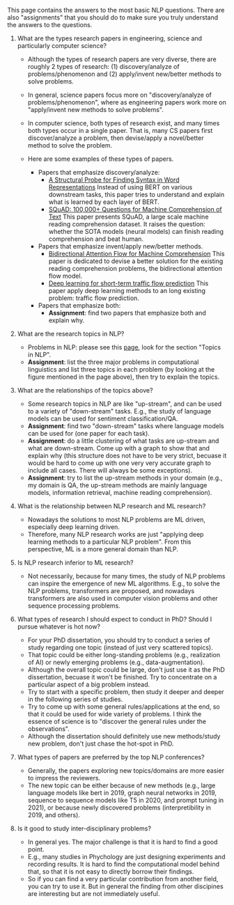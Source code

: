 This page contains the answers to the most basic NLP questions. There are also "assignments" that you should do to make sure you truly understand the answers to the questions. 

1. What are the types research papers in engineering, science and particularly computer science? 

    - Although the types of research papers are very diverse, there are roughly 2 types of research: (1) discovery/analyze of problems/phenomenon and (2) apply/invent new/better methods to solve problems.

    - In general, science papers focus more on "discovery/analyze of problems/phenomenon", where as engineering papers work more on "apply/invent new methods to solve problems".

    - In computer science, both types of research exist, and many times both types occur in a single paper. That is, many CS papers first discover/analyze a problem, then devise/apply a novel/better method to solve the problem. 

    - Here are some examples of these types of papers. 
        - Papers that emphasize discovery/analyze:
            - [A Structural Probe for Finding Syntax in Word Representations](https://www.aclweb.org/anthology/N19-1419/) Instead of using BERT on various downstream tasks, this paper tries to understand and explain what is learned by each layer of BERT. 
            - [SQuAD: 100,000+ Questions for Machine Comprehension of Text](https://arxiv.org/pdf/1606.05250.pdf) This paper presents SQuAD, a large scale machine reading comprehension dataset. It raises the question: whether the SOTA models (neural models) can finish reading comprehension and beat human. 
        - Papers that emphasize invent/apply new/better methods. 
            - [Bidirectional Attention Flow for Machine Comprehension](https://arxiv.org/abs/1611.01603) This paper is dedicated to devise a better solution for the existing reading comprehension problems, the bidirectional attention flow model. 
            - [Deep learning for short-term traffic flow prediction](https://www.sciencedirect.com/science/article/abs/pii/S0968090X17300633) This paper apply deep learning methods to an long existing problem: traffic flow prediction. 
        - Papers that emphasize both:
            - **Assignment**: find two papers that emphasize both and explain why. 
 
2. What are the research topics in NLP?
    - Problems in NLP: please see this [page](https://github.com/clulab/clulab/wiki/A-List-of-Tutorials-from-AI-ML-NLP-Top-Conferences), look for the section "Topics in NLP". 
    - **Assignment**: list the three major problems in computational linguistics and list three topics in each problem (by looking at the figure mentioned in the page above), then try to explain the topics. 
3. What are the relationships of the topics above?
    - Some research topics in NLP are like "up-stream", and can be used to a variety of "down-stream" tasks. E.g., the study of language models can be used for sentiment classification/QA.
    - **Assignment**: find two "down-stream" tasks where language models can be used for (one paper for each task).
    - **Assignment**: do a little clustering of what tasks are up-stream and what are down-stream. Come up with a graph to show that and explain why (this structure does not have to be very strict, becuase it would be hard to come up with one very very accurate graph to include all cases. There will always be some exceptions).  
    - **Assignment**: try to list the up-stream methods in your domain (e.g., my domain is QA, the up-stream methods are mainly language models, information retrieval, machine reading comprehension).
4. What is the relationship between NLP research and ML research?
    - Nowadays the solutions to most NLP problems are ML driven, especially deep learning driven.
    - Therefore, many NLP research works are just "applying deep learning methods to a particular NLP problem". From this perspective, ML is a more general domain than NLP. 
5. Is NLP research inferior to ML research?
    - Not necessarily, because for many times, the study of NLP problems can inspire the emergence of new ML algorithms. E.g., to solve the NLP problems, transformers are proposed, and nowadays transformers are also used in computer vision problems and other sequence processing problems. 
6. What types of research I should expect to conduct in PhD? Should I pursue whatever is hot now?
    - For your PhD dissertation, you should try to conduct a series of study regarding one topic (instead of just very scattered topics).
    - That topic could be either long-standing problems (e.g., realization of AI) or newly emerging problems (e.g., data-augmentation). 
    - Although the overall topic could be large, don't just use it as the PhD dissertation, becuase it won't be finished. Try to concentrate on a particular aspect of a big problem instead. 
    - Try to start with a specific problem, then study it deeper and deeper in the following series of studies. 
    - Try to come up with some general rules/applications at the end, so that it could be used for wide variety of problems. I think the essence of science is to "discover the general rules under the observations".
    - Although the dissertation should definitely use new methods/study new problem, don't just chase the hot-spot in PhD. 
7. What types of papers are preferred by the top NLP conferences?
    - Generally, the papers exploring new topics/domains are more easier to impress the reviewers. 
    - The new topic can be either because of new methods (e.g., large language models like bert in 2019, graph neural networks in 2019, sequence to sequence models like T5 in 2020, and prompt tuning in 2021), or because newly discovered problems (interpretibility in 2019, and others). 
8. Is it good to study inter-disciplinary problems?
    - In general yes. The major challenge is that it is hard to find a good point.
    - E.g., many studies in Phychology are just designing experiments and recording results. It is hard to find the computational model behind that, so that it is not easy to directly borrow their findings. 
    - So if you can find a very particular contribution from another field, you can try to use it. But in general the finding from other discipines are interesting but are not immediately useful. 
